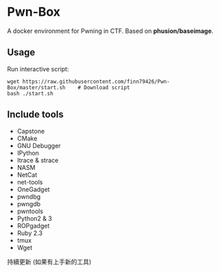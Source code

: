 # Pwn-Box

A docker environment for Pwning in CTF.
Based on **phusion/baseimage**.

## Usage

Run interactive script:

```
wget https://raw.githubusercontent.com/finn79426/Pwn-Box/master/start.sh    # Download script
bash ./start.sh
```

## Include tools

- Capstone
- CMake
- GNU Debugger
- IPython
- ltrace & strace
- NASM
- NetCat
- net-tools
- OneGadget
- pwndbg
- pwngdb
- pwntools
- Python2 & 3
- ROPgadget
- Ruby 2.3
- tmux
- Wget

持續更新 (如果有上手新的工具)
